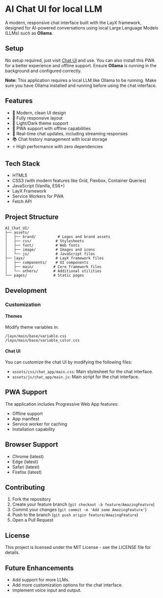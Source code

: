 # AI Chat UI for local LLM

A modern, responsive chat interface built with the LayX framework, designed for AI-powered conversations using local Large Language Models (LLMs) such as **Ollama**.

## Setup

No setup required, just visit [Chat UI](https://aichatui.layx.xyz) and use. You can also install this PWA for a better experience and offline support. Ensure **Ollama** is running in the background and configured correctly.

**Note:** This application requires a local LLM like Ollama to be running. Make sure you have Ollama installed and running before using the chat interface.

## Features

- 🎨 Modern, clean UI design
- 📱 Fully responsive layout
- 🌙 Light/Dark theme support
- 💾 PWA support with offline capabilities
- 🔄 Real-time chat updates, including streaming responses
- 📚 Chat history management with local storage
- ⚡ High performance with zero dependencies

## Tech Stack

- HTML5
- CSS3 (with modern features like Grid, Flexbox, Container Queries)
- JavaScript (Vanilla, ES6+)
- LayX Framework
- Service Workers for PWA
- Fetch API

## Project Structure

```
AI_Chat_UI/
├── assets/
│   ├── brand/          # Logos and brand assets
│   ├── css/           # Stylesheets
│   ├── font/          # Web fonts
│   ├── image/         # Images and icons
│   └── js/            # JavaScript files
├── layx/              # LayX framework files
│   ├── components/    # UI components
│   ├── main/         # Core framework files
│   └── others/       # Additional utilities
└── pages/            # Static pages
```

## Development

### Customization

#### Themes

Modify theme variables in:

```
/layx/main/base/variable.css
/layx/main/base/variable_color.css
```

#### Chat UI

You can customize the chat UI by modifying the following files:

- `assets/css/chat_app/main.css`: Main stylesheet for the chat interface.
- `assets/js/chat_app/main.js`: Main script for the chat interface.

## PWA Support

The application includes Progressive Web App features:

- Offline support
- App manifest
- Service worker for caching
- Installation capability

## Browser Support

- Chrome (latest)
- Edge (latest)
- Safari (latest)
- Firefox (latest)

## Contributing

1. Fork the repository
2. Create your feature branch (`git checkout -b feature/AmazingFeature`)
3. Commit your changes (`git commit -m 'Add some AmazingFeature'`)
4. Push to the branch (`git push origin feature/AmazingFeature`)
5. Open a Pull Request

## License

This project is licensed under the MIT License - see the LICENSE file for details.

## Future Enhancements

- Add support for more LLMs.
- Add more customization options for the chat interface.
- Implement voice input and output.